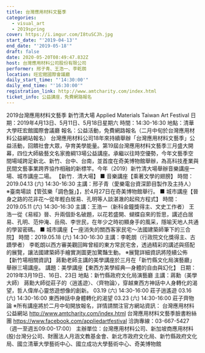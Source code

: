 ```yaml
---
title: 台灣應用材料文藝季
categories:
  - visual_art
  - 2019spring
cover: https://i.imgur.com/I8tuSCJh.jpg
start_date: "'2019-04-13'"
end_date: "'2019-05-18'"
draft: false
date: 2020-05-20T08:49:47.832Z
host: 台灣應用材料公司股份有限公司
performer: 邢子青、王浩一、李乾朗
location: 旺宏館國際會議廳
daily_start_time: "'14:30:00'"
daily_end_time: "'16:30:00'"
registration_link: http://www.amtcharity.com/index.html
ticket_info: 公益講座，免費網路報名
---
```


2019台灣應用材料文藝季 新竹清大場 Applied Materials Taiwan Art Festival 日期：2019年4月13日、5月11日、5月18日星期六 時間：14:30-16:30 地點：清華大學旺宏館國際會議廳 報名：公益活動，免費網路報名（二月中旬於台灣應用材料公益網站報名） 台灣應用材料公司18年來持續舉辦「台灣應用材料文藝季」公益活動，回饋社會大眾，孕育美學能量。第19屆台灣應用材料文藝季三月盛大開幕，四位大師級藝文名家擔綱13場公益講座。承繼以往時空優勢，今年文藝季空間場域跨足新北、新竹、台中、台南，並首度在奇美博物館舉辦，為高科技產業與民間文藝事業跨界協作相融的新標竿。今年（2019）新竹清大場舉辦音樂講座一場、城市講座二場。 【新竹．清大場】 ■ 音樂講座【乘著文學的翅膀】 時間：2019.04.13 (六) 14:30-16:30 主講：邢子青（愛樂電台資深節目製作及主持人） ※臺南場談【管弦樂「調色盤」】，於4月27日在奇美博物館舉行。 ■ 城市講座【晉身之路的花非花～從年輕白居易、孔明等人談湛澈的起飛方程式】 時間：2019.05.11 (六) 14:30-16:30 主講：王浩一（新科金鐘獎得主、文史工作者） 王浩一從《易經》晉、升兩個卦名破題，以花若盛開、蝴蝶自來的哲思，講述白居易、孔明、范仲淹、岳飛、李世民，在年少之時初顯身手的風采，隱喻天地人共通的學習密碼。 ■ 城市講座【一座消失的關西客家民宅～法國建築師筆下的三合院】 時間：2019.05.18 (六) 14:30-16:30 主講：李乾朗（行政院文化獎得主、古蹟學者） 李乾朗以西方審美觀回眸曾經的東方常民宅舍，透過精彩的講述與搭配的展覽，讓法國建築師手繪實測圖更加驚豔生動。 ※展覽詳細資訊將陸續公佈 【新竹場相關資訊】 蔣勳老師主講的美學講座於三月在「新竹縣文化局演藝廳」舉辦三場講座。 講題：美學講座【東西方美學經典—身體的自由與幻化】 日期：2019年3月19日、16日、23日 地點：新竹縣政府文化局演藝廳 主講：蔣勳（美學大師） 蔣勳大師從莊子的〈逍遙遊〉、〈齊物論〉，穿越東西方神話中人身轉化的渴望，哲人偉岸心靈悠遊想像的創新。 03.19 (六) 14:30-16:00 莊子逍遙遊 03.16 (六) 14:30-16:00 東西神話中身體轉化的渴望 03.23 (六) 14:30-16:00 莊子齊物論 ※所有講座將於二月中旬開放報名，詳情請關注官方網站資訊： 台灣應用材料公益網站 http://www.amtcharity.com/index.html 台灣應用材料文藝季臉書粉絲團 https://www.facebook.com/appliedartfestival 洽詢專線：03-667-5427（週一至週五09:00-17:00） 主辦單位：台灣應用材料公司、新加坡商應用材料(股)台灣分公司、財團法人月涵文教基金會、新北市政府文化局、新竹縣政府文化局、國立清華大學藝術中心、國立成功大學藝術中心、奇美博物館